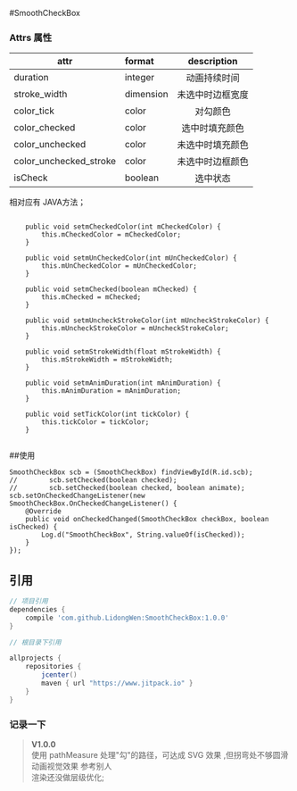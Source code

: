 #SmoothCheckBox


### Attrs 属性
|attr|format|description|
|---|:---|:---:|
|duration|integer|动画持续时间|
|stroke_width|dimension|未选中时边框宽度|
|color_tick|color|对勾颜色|
|color_checked|color|选中时填充颜色|
|color_unchecked|color|未选中时填充颜色|
|color_unchecked_stroke|color|未选中时边框颜色|
|isCheck|boolean|选中状态|

相对应有 JAVA方法；

```

    public void setmCheckedColor(int mCheckedColor) {
        this.mCheckedColor = mCheckedColor;
    }

    public void setmUnCheckedColor(int mUnCheckedColor) {
        this.mUnCheckedColor = mUnCheckedColor;
    }

    public void setmChecked(boolean mChecked) {
        this.mChecked = mChecked;
    }

    public void setmUncheckStrokeColor(int mUncheckStrokeColor) {
        this.mUncheckStrokeColor = mUncheckStrokeColor;
    }

    public void setmStrokeWidth(float mStrokeWidth) {
        this.mStrokeWidth = mStrokeWidth;
    }

    public void setmAnimDuration(int mAnimDuration) {
        this.mAnimDuration = mAnimDuration;
    }

    public void setTickColor(int tickColor) {
        this.tickColor = tickColor;
    }
    
```

##使用
```
SmoothCheckBox scb = (SmoothCheckBox) findViewById(R.id.scb);
//        scb.setChecked(boolean checked);
//        scb.setChecked(boolean checked, boolean animate);
scb.setOnCheckedChangeListener(new SmoothCheckBox.OnCheckedChangeListener() {
    @Override
    public void onCheckedChanged(SmoothCheckBox checkBox, boolean isChecked) {
        Log.d("SmoothCheckBox", String.valueOf(isChecked));
    }
});
```

## 引用
```groovy
// 项目引用
dependencies {
    compile 'com.github.LidongWen:SmoothCheckBox:1.0.0'
}

// 根目录下引用

allprojects {
    repositories {
        jcenter()
        maven { url "https://www.jitpack.io" }
    }
}
```

### 记录一下

> **V1.0.0** </br>
 使用 pathMeasure 处理"勾"的路径，可达成 SVG 效果 ,但拐弯处不够圆滑 </br>
  动画视觉效果 参考别人 </br>
  渲染还没做层级优化; </br>
